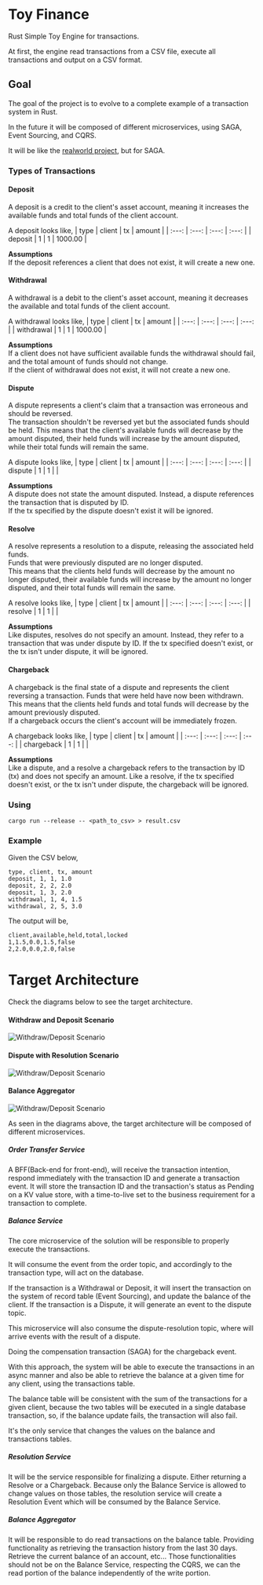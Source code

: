 # Toy Finance
Rust Simple Toy Engine for transactions.  

At first, the engine read transactions from a CSV file, execute all transactions
and output on a CSV format.

## Goal

The goal of the project is to evolve to a complete example of a transaction system in Rust.

In the future it will be composed of different microservices, using SAGA, Event Sourcing, and CQRS.

It will be like the [realworld project](https://github.com/gothinkster/realworld), but for SAGA.

### Types of Transactions

#### Deposit
A deposit is a credit to the client's asset account, meaning it increases the available funds and
total funds of the client account.

A deposit looks like,
| type          | client        | tx            | amount        |
| :---:         | :---:         | :---:         | :---:         |
| deposit       | 1             |      1        |     1000.00   |

**Assumptions**  
If the deposit references a client that does not exist, it will create a new one.

#### Withdrawal
A withdrawal is a debit to the client's asset account, meaning it decreases the available and
total funds of the client account.

A withdrawal looks like,
| type          | client        | tx            | amount        |
| :---:         | :---:         | :---:         | :---:         |
| withdrawal    | 1             |      1        |     1000.00   | 

**Assumptions**  
If a client does not have sufficient available funds the withdrawal should fail, and the total amount of funds should not change.  
If the client of withdrawal does not exist, it will not create a new one.

#### Dispute
A dispute represents a client's claim that a transaction was erroneous and should be reversed.  
The transaction shouldn't be reversed yet but the associated funds should be held. 
This means that the client's available funds will decrease by the amount disputed, their held funds will increase by the amount disputed, while their total funds will remain the same.

A dispute looks like,
| type          | client        | tx            | amount        |
| :---:         | :---:         | :---:         | :---:         |
| dispute    | 1             |      1           |               | 

**Assumptions**  
A dispute does not state the amount disputed. 
Instead, a dispute references the transaction that is disputed by ID.  
If the tx specified by the dispute doesn't exist it will be ignored.

#### Resolve
A resolve represents a resolution to a dispute, releasing the associated held funds.  
Funds that were previously disputed are no longer disputed.  
This means that the clients held funds will decrease by the amount no longer disputed, 
their available funds will increase by the amount no longer disputed, and their total funds will remain the same.

A resolve looks like,
| type          | client        | tx            | amount        |
| :---:         | :---:         | :---:         | :---:         |
| resolve       | 1             |      1        |               | 

**Assumptions**  
Like disputes, resolves do not specify an amount.
Instead, they refer to a transaction that was under dispute by ID. 
If the tx specified doesn't exist, or the tx isn't under dispute, it will be ignored.

#### Chargeback
A chargeback is the final state of a dispute and represents the client reversing a transaction. 
Funds that were held have now been withdrawn.  
This means that the clients held funds and total funds will decrease by the amount previously disputed.  
If a chargeback occurs the client's account will be immediately frozen.

A chargeback looks like,
| type          | client        | tx            | amount        |
| :---:         | :---:         | :---:         | :---:         |
| chargeback    | 1             |      1        |               | 

**Assumptions**  
Like a dispute, and a resolve a chargeback refers to the transaction by ID (tx) and does not
specify an amount.
Like a resolve, if the tx specified doesn't exist, or the tx isn't under dispute, the chargeback will be ignored.
### Using
```
cargo run --release -- <path_to_csv> > result.csv
```
### Example
Given the CSV below,
```
type, client, tx, amount
deposit, 1, 1, 1.0
deposit, 2, 2, 2.0
deposit, 1, 3, 2.0
withdrawal, 1, 4, 1.5
withdrawal, 2, 5, 3.0
```
The output will be,
```
client,available,held,total,locked
1,1.5,0.0,1.5,false
2,2.0,0.0,2.0,false
```
# Target Architecture
Check the diagrams below to see the target architecture.
#### Withdraw and Deposit Scenario
![Withdraw/Deposit Scenario](./architecture/withdraw-deposit.png)
#### Dispute with Resolution Scenario
![Withdraw/Deposit Scenario](./architecture/dispute-resolution.png)
#### Balance Aggregator
![Withdraw/Deposit Scenario](./architecture/balance-aggregator.png)

As seen in the diagrams above, the target architecture will be composed of different microservices.

##### Order Transfer Service
A BFF(Back-end for front-end), will receive the transaction intention, respond immediately with the transaction ID and generate a transaction event.
It will store the transaction ID and the transaction's status as Pending on a KV value store, with a time-to-live set to the business requirement for a transaction to complete.

##### Balance Service
The core microservice of the solution will be responsible to properly execute the transactions.

It will consume the event from the order topic, and accordingly to the transaction type, will act on the database.

If the transaction is a Withdrawal or Deposit, it will insert the transaction on the system of record table (Event Sourcing), and update the balance of the client.
If the transaction is a Dispute, it will generate an event to the dispute topic.

This microservice will also consume the dispute-resolution topic, where will arrive events with the result of a dispute. 

Doing the compensation transaction (SAGA) for the chargeback event.

With this approach, the system will be able to execute the transactions in an async manner and also be able to retrieve the balance at a given time for any client, using the transactions table.

The balance table will be consistent with the sum of the transactions for a given client, because the two tables will be executed in a single database transaction, so, if the balance update fails, the transaction will also fail.

It's the only service that changes the values on the balance and transactions tables.

##### Resolution Service
It will be the service responsible for finalizing a dispute.
Either returning a Resolve or a Chargeback.
Because only the Balance Service is allowed to change values on those tables, the resolution service will create a Resolution Event which will be consumed by the Balance Service.

##### Balance Aggregator
It will be responsible to do read transactions on the balance table.
Providing functionality as retrieving the transaction history from the last 30 days.
Retrieve the current balance of an account, etc...
Those functionalities should not be on the Balance Service, respecting the CQRS, we can the read portion of the balance independently of the write portion.